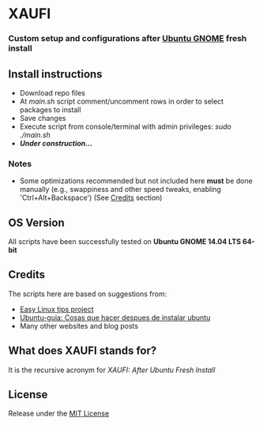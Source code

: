 # XAUFI
### Custom setup and configurations after [Ubuntu GNOME](http://ubuntugnome.org/) fresh install

## Install instructions
- Download repo files
- At *main.sh* script comment/uncomment rows in order to select packages to install
- Save changes
- Execute script from console/terminal with admin privileges: *sudo ./main.sh*
- ***Under construction...***

### Notes
- Some optimizations recommended but not included here **must** be done manually (e.g., swappiness and other speed tweaks, enabling 'Ctrl+Alt+Backspace') (See [Credits](#Credits) section)

## OS Version
All scripts have been successfully tested on **Ubuntu GNOME 14.04 LTS 64-bit**

## Credits
The scripts here are based on suggestions from:
- [Easy Linux tips project](https://sites.google.com/site/easylinuxtipsproject/)
- [Ubuntu-guia: Cosas que hacer despues de instalar ubuntu](http://www.ubuntu-guia.com/2014/04/despues-de-instalar-ubuntu.html)
- Many other websites and blog posts

## What does XAUFI stands for?
It is the recursive acronym for *XAUFI: After Ubuntu Fresh Install*

## License
Release under the [MIT License](https://raw.githubusercontent.com/dbautistav/XAUFI/master/LICENSE)
